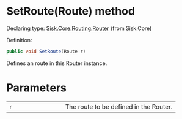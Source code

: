 <!--

Copyrights 2023 Sisk Framework - CypherPotato
Published under MIT license

!!! DO NOT EDIT THIS FILE !!!
This file was generated by a tool in the Sisk package. To edit the information in this documentation,
edit the XML documentation present in the Sisk source code.

-->


# SetRoute(Route) method

Declaring type: [Sisk.Core.Routing.Router](/spec/Sisk.Core.Routing.Router.md) (from Sisk.Core)


Definition:

```cs
public void SetRoute(Route r)
```

Defines an route in this Router instance.


# Parameters

<table>
    <tbody>
<tr>
    <td width="33%">r</td>
    <td>The route to be defined in the Router.</td>
</tr>
    </tbody>
</table>
